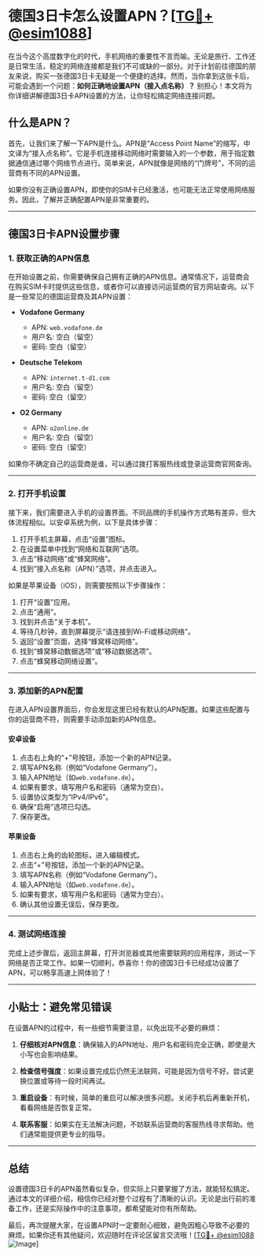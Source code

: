 # 德国3日卡怎么设置APN？[[TG💪+ @esim1088](https://t.me/s/esim1088)]

在当今这个高度数字化的时代，手机网络的重要性不言而喻。无论是旅行、工作还是日常生活，稳定的网络连接都是我们不可或缺的一部分。对于计划前往德国的朋友来说，购买一张德国3日卡无疑是一个便捷的选择。然而，当你拿到这张卡后，可能会遇到一个问题：**如何正确地设置APN（接入点名称）？** 别担心！本文将为你详细讲解德国3日卡APN设置的方法，让你轻松搞定网络连接问题。

## 什么是APN？

首先，让我们来了解一下APN是什么。APN是“Access Point Name”的缩写，中文译为“接入点名称”。它是手机连接移动网络时需要输入的一个参数，用于指定数据通信通过哪个网络节点进行。简单来说，APN就像是网络的“门牌号”，不同的运营商有不同的APN设置。

如果你没有正确设置APN，即使你的SIM卡已经激活，也可能无法正常使用网络服务。因此，了解并正确配置APN是非常重要的。

---

## 德国3日卡APN设置步骤

### 1. 获取正确的APN信息

在开始设置之前，你需要确保自己拥有正确的APN信息。通常情况下，运营商会在购买SIM卡时提供这些信息，或者你可以直接访问运营商的官方网站查询。以下是一些常见的德国运营商及其APN设置：

- **Vodafone Germany**
  - APN: `web.vodafone.de`
  - 用户名: 空白（留空）
  - 密码: 空白（留空）

- **Deutsche Telekom**
  - APN: `internet.t-d1.com`
  - 用户名: 空白（留空）
  - 密码: 空白（留空）

- **O2 Germany**
  - APN: `o2online.de`
  - 用户名: 空白（留空）
  - 密码: 空白（留空）

如果你不确定自己的运营商是谁，可以通过拨打客服热线或登录运营商官网查询。

---

### 2. 打开手机设置

接下来，我们需要进入手机的设置界面。不同品牌的手机操作方式略有差异，但大体流程相似。以安卓系统为例，以下是具体步骤：

1. 打开手机主屏幕，点击“设置”图标。
2. 在设置菜单中找到“网络和互联网”选项。
3. 点击“移动网络”或“蜂窝网络”。
4. 找到“接入点名称（APN）”选项，并点击进入。

如果是苹果设备（iOS），则需要按照以下步骤操作：

1. 打开“设置”应用。
2. 点击“通用”。
3. 找到并点击“关于本机”。
4. 等待几秒钟，直到屏幕提示“请连接到Wi-Fi或移动网络”。
5. 返回“设置”页面，选择“蜂窝移动网络”。
6. 找到“蜂窝移动数据选项”或“移动数据选项”。
7. 点击“蜂窝移动网络设置”。

---

### 3. 添加新的APN配置

在进入APN设置界面后，你会发现这里已经有默认的APN配置。如果这些配置与你的运营商不符，则需要手动添加新的APN信息。

#### 安卓设备

1. 点击右上角的“+”号按钮，添加一个新的APN记录。
2. 填写APN名称（例如“Vodafone Germany”）。
3. 输入APN地址（如`web.vodafone.de`）。
4. 如果有要求，填写用户名和密码（通常为空白）。
5. 设置协议类型为“IPv4/IPv6”。
6. 确保“启用”选项已勾选。
7. 保存更改。

#### 苹果设备

1. 点击右上角的齿轮图标，进入编辑模式。
2. 点击“+”号按钮，添加一个新的APN记录。
3. 填写APN名称（例如“Vodafone Germany”）。
4. 输入APN地址（如`web.vodafone.de`）。
5. 如果有要求，填写用户名和密码（通常为空白）。
6. 确认其他设置无误后，保存更改。

---

### 4. 测试网络连接

完成上述步骤后，返回主屏幕，打开浏览器或其他需要联网的应用程序，测试一下网络是否正常工作。如果一切顺利，恭喜你！你的德国3日卡已经成功设置了APN，可以畅享高速上网体验了！

---

## 小贴士：避免常见错误

在设置APN的过程中，有一些细节需要注意，以免出现不必要的麻烦：

1. **仔细核对APN信息**：确保输入的APN地址、用户名和密码完全正确，即使是大小写也会影响结果。
   
2. **检查信号强度**：如果设置完成后仍然无法联网，可能是因为信号不好。尝试更换位置或等待一段时间再试。

3. **重启设备**：有时候，简单的重启可以解决很多问题。关闭手机后再重新开机，看看网络是否恢复正常。

4. **联系客服**：如果实在无法解决问题，不妨联系运营商的客服热线寻求帮助。他们通常能提供更专业的指导。

---

## 总结

设置德国3日卡的APN虽然看似复杂，但实际上只要掌握了方法，就能轻松搞定。通过本文的详细介绍，相信你已经对整个过程有了清晰的认识。无论是出行前的准备工作，还是实际操作中的注意事项，都希望能对你有所帮助。

最后，再次提醒大家，在设置APN时一定要耐心细致，避免因粗心导致不必要的麻烦。如果你还有其他疑问，欢迎随时在评论区留言交流哦！[[TG💪+ @esim1088](https://t.me/s/esim1088) ![Image](https://i.postimg.cc/4NQfJmqS/Snipaste-2025-05-13-00-14-12.png)]